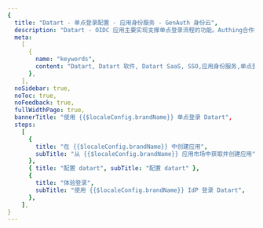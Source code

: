 ```yaml
---
{
  title: "Datart - 单点登录配置 - 应用身份服务 - GenAuth 身份云",
  description: "Datart - OIDC 应用主要实现支撑单点登录流程的功能。Authing合作网络提供 Datart，单点登录，SSO，实现应用的快捷登录、免密登录，提升员工办公体验、增强用户体验，增强企业数字化服务水平。",
  meta:
    [
      {
        name: "keywords",
        content: "Datart, Datart 软件, Datart SaaS, SSO,应用身份服务,单点登录配置,Authing身份云",
      },
    ],
  noSidebar: true,
  noToc: true,
  noFeedback: true,
  fullWidthPage: true,
  bannerTitle: "使用 {{$localeConfig.brandName}} 单点登录 Datart",
  steps:
    [
      {
        title: "在 {{$localeConfig.brandName}} 中创建应用",
        subTitle: "从 {{$localeConfig.brandName}} 应用市场中获取并创建应用",
      },
      { title: "配置 datart", subTitle: "配置 datart" },
      {
        title: "体验登录",
        subTitle: "使用 {{$localeConfig.brandName}} IdP 登录 Datart",
      },
    ],
}
---
```


<IntegrationDetail/>
